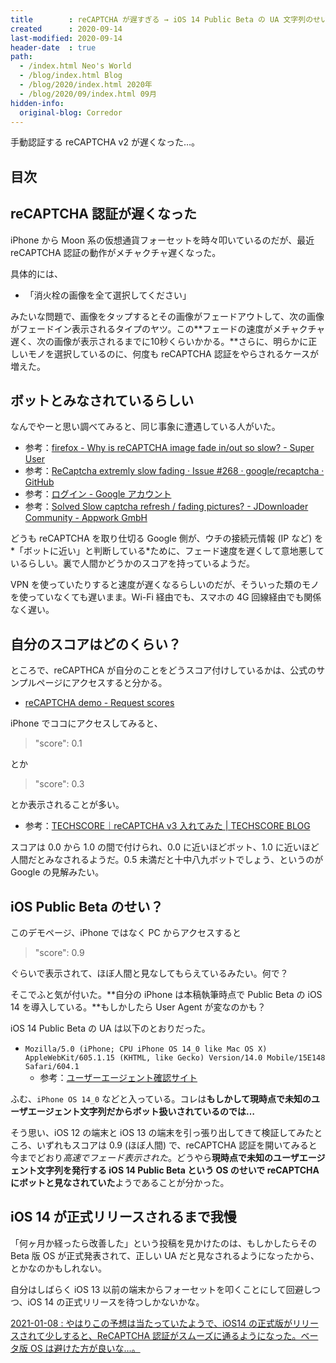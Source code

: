 ```yaml
---
title        : reCAPTCHA が遅すぎる → iOS 14 Public Beta の UA 文字列のせいでした
created      : 2020-09-14
last-modified: 2020-09-14
header-date  : true
path:
  - /index.html Neo's World
  - /blog/index.html Blog
  - /blog/2020/index.html 2020年
  - /blog/2020/09/index.html 09月
hidden-info:
  original-blog: Corredor
---
```


手動認証する reCAPTCHA v2 が遅くなった…。

## 目次

## reCAPTCHA 認証が遅くなった

iPhone から Moon 系の仮想通貨フォーセットを時々叩いているのだが、最近 reCAPTCHA 認証の動作がメチャクチャ遅くなった。

具体的には、

- 「消火栓の画像を全て選択してください」

みたいな問題で、画像をタップするとその画像がフェードアウトして、次の画像がフェードイン表示されるタイプのヤツ。この**フェードの速度がメチャクチャ遅く、次の画像が表示されるまでに10秒くらいかかる。**さらに、明らかに正しいモノを選択しているのに、何度も reCAPTCHA 認証をやらされるケースが増えた。

## ボットとみなされているらしい

なんでやーと思い調べてみると、同じ事象に遭遇している人がいた。

- 参考：[firefox - Why is reCAPTCHA image fade in/out so slow? - Super User](https://superuser.com/questions/1337801/why-is-recaptcha-image-fade-in-out-so-slow)
- 参考：[ReCaptcha extremly slow fading · Issue #268 · google/recaptcha · GitHub](https://github.com/google/recaptcha/issues/268)
- 参考：[ログイン - Google アカウント](https://groups.google.com/g/recaptcha/c/LEjhzp7AGAU?pli=1)
- 参考：[Solved Slow captcha refresh / fading pictures? - JDownloader Community - Appwork GmbH](https://board.jdownloader.org/showthread.php?t=76700)

どうも reCAPTCHA を取り仕切る Google 側が、ウチの接続元情報 (IP など) を*「ボットに近い」と判断している*ために、フェード速度を遅くして意地悪しているらしい。裏で人間かどうかのスコアを持っているようだ。

VPN を使っていたりすると速度が遅くなるらしいのだが、そういった類のモノを使っていなくても遅いまま。Wi-Fi 経由でも、スマホの 4G 回線経由でも関係なく遅い。

## 自分のスコアはどのくらい？

ところで、reCAPTHCA が自分のことをどうスコア付けしているかは、公式のサンプルページにアクセスすると分かる。

- [reCAPTCHA demo - Request scores](https://recaptcha-demo.appspot.com/recaptcha-v3-request-scores.php)

iPhone でココにアクセスしてみると、

> "score": 0.1

とか

> "score": 0.3

とか表示されることが多い。

- 参考：[TECHSCORE｜reCAPTCHA v3 入れてみた | TECHSCORE BLOG](https://www.techscore.com/blog/2018/12/06/recaptcha-v3/)

スコアは 0.0 から 1.0 の間で付けられ、0.0 に近いほどボット、1.0 に近いほど人間だとみなされるようだ。0.5 未満だと十中八九ボットでしょう、というのが Google の見解みたい。

## iOS Public Beta のせい？

このデモページ、iPhone ではなく PC からアクセスすると

> "score": 0.9

ぐらいで表示されて、ほぼ人間と見なしてもらえているみたい。何で？

そこでふと気が付いた。**自分の iPhone は本稿執筆時点で Public Beta の iOS 14 を導入している。**もしかしたら User Agent が変なのかも？

iOS 14 Public Beta の UA は以下のとおりだった。

- `Mozilla/5.0 (iPhone; CPU iPhone OS 14_0 like Mac OS X) AppleWebKit/605.1.15 (KHTML, like Gecko) Version/14.0 Mobile/15E148 Safari/604.1`
  - 参考：[ユーザーエージェント確認サイト](https://www.cloudgate.jp/ua.php)

ふむ、`iPhone OS 14_0` などと入っている。コレは**もしかして現時点で未知のユーザエージェント文字列だからボット扱いされているのでは…**

そう思い、iOS 12 の端末と iOS 13 の端末を引っ張り出してきて検証してみたところ、いずれもスコアは 0.9 (ほぼ人間) で、reCAPTCHA 認証を開いてみると今までどおり*高速でフェード表示された*。どうやら**現時点で未知のユーザエージェント文字列を発行する iOS 14 Public Beta という OS のせいで reCAPTCHA にボットと見なされていた**ようであることが分かった。

## iOS 14 が正式リリースされるまで我慢

「何ヶ月か経ったら改善した」という投稿を見かけたのは、もしかしたらその Beta 版 OS が正式発表されて、正しい UA だと見なされるようになったから、とかなのかもしれない。

自分はしばらく iOS 13 以前の端末からフォーセットを叩くことにして回避しつつ、iOS 14 の正式リリースを待つしかないかな。

<ins class="ins-block">

2021-01-08 : やはりこの予想は当たっていたようで、iOS14 の正式版がリリースされて少しすると、ReCAPTCHA 認証がスムーズに通るようになった。ベータ版 OS は避けた方が良いな…。

</ins>
